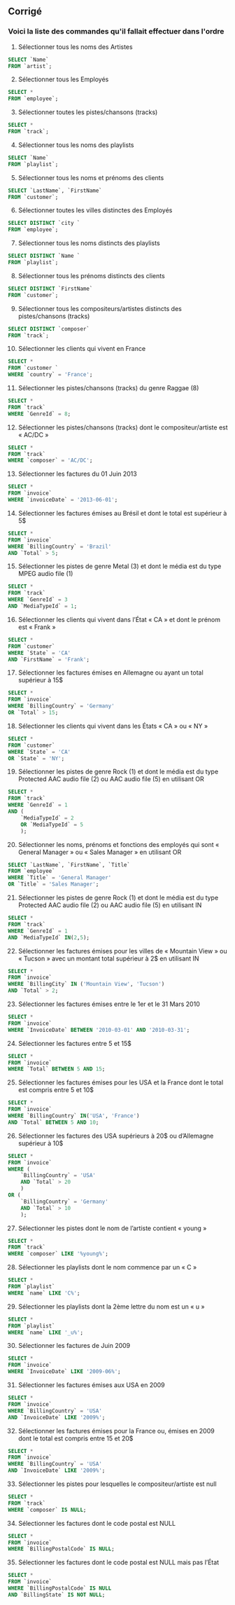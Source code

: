 ## Corrigé

### Voici la liste des commandes qu'il fallait effectuer dans l'ordre

1. Sélectionner tous les noms des Artistes
```sql
SELECT `Name` 
FROM `artist`;
```
 
2. Sélectionner tous les Employés
```sql
SELECT * 
FROM `employee`;
```
 
3. Sélectionner toutes les pistes/chansons (tracks) 
```sql
SELECT * 
FROM `track`;
```
 
4. Sélectionner tous les noms des playlists
```sql
SELECT `Name` 
FROM `playlist`;
```
 
5. Sélectionner tous les noms et prénoms des clients
```sql
SELECT `LastName`, `FirstName` 
FROM `customer`;
```
 
6. Sélectionner toutes les villes distinctes des Employés
```sql
SELECT DISTINCT `city `
FROM `employee`;
```
 
7. Sélectionner tous les noms distincts des playlists
```sql
SELECT DISTINCT `Name `
FROM `playlist`;
```
 
8. Sélectionner tous les prénoms distincts des clients
```sql
SELECT DISTINCT `FirstName` 
FROM `customer`;
```
 
9. Sélectionner tous les compositeurs/artistes distincts des pistes/chansons (tracks) 
```sql
SELECT DISTINCT `composer` 
FROM `track`;
```
 
10. Sélectionner les clients qui vivent en France
```sql
SELECT * 
FROM `customer `
WHERE `country` = 'France';
```
 
11. Sélectionner les pistes/chansons (tracks) du genre Raggae (8)
```sql
SELECT * 
FROM `track` 
WHERE `GenreId` = 8;
```
 
12. Sélectionner les pistes/chansons (tracks) dont le compositeur/artiste est « AC/DC »
```sql
SELECT * 
FROM `track` 
WHERE `composer` = 'AC/DC';
```
 
13. Sélectionner les factures du 01 Juin 2013
```sql
SELECT * 
FROM `invoice` 
WHERE `invoiceDate` = '2013-06-01';
```
 
14. Sélectionner les factures émises au Brésil et dont le total est supérieur à 5$
```sql
SELECT * 
FROM `invoice` 
WHERE `BillingCountry` = 'Brazil' 
AND `Total` > 5;
```
 
15. Sélectionner les pistes de genre Metal (3) et dont le média est du type MPEG audio file (1)
```sql
SELECT * 
FROM `track` 
WHERE `GenreId` = 3 
AND `MediaTypeId` = 1;
```
 
16. Sélectionner les clients qui vivent dans l’État « CA » et dont le prénom est « Frank »
```sql
SELECT * 
FROM `customer` 
WHERE `State` = 'CA' 
AND `FirstName` = 'Frank';
```
 
17. Sélectionner les factures émises en Allemagne ou ayant un total supérieur à 15$
```sql
SELECT * 
FROM `invoice` 
WHERE `BillingCountry` = 'Germany' 
OR `Total` > 15;
```
 
18. Sélectionner les clients qui vivent dans les États « CA » ou « NY »
```sql
SELECT * 
FROM `customer` 
WHERE `State` = 'CA' 
OR `State` = 'NY';
```
 
19. Sélectionner les pistes de genre Rock (1) et dont le média est du type Protected AAC audio file (2) ou AAC audio file (5) en utilisant OR
```sql
SELECT * 
FROM `track` 
WHERE `GenreId` = 1 
AND (
    `MediaTypeId` = 2 
    OR `MediaTypeId` = 5
    );
```
 
20. Sélectionner les noms, prénoms et fonctions des employés qui sont « General Manager » ou « Sales Manager » en utilisant OR
```sql
SELECT `LastName`, `FirstName`, `Title` 
FROM `employee` 
WHERE `Title` = 'General Manager' 
OR `Title` = 'Sales Manager';
```
 
21. Sélectionner les pistes de genre Rock (1) et dont le média est du type Protected AAC audio file (2) ou AAC audio file (5) en utilisant IN
```sql
SELECT * 
FROM `track` 
WHERE `GenreId` = 1 
AND `MediaTypeId` IN(2,5);
```
 
22. Sélectionner les factures émises pour les villes de « Mountain View » ou « Tucson » avec un montant total supérieur à 2$ en utilisant IN
```sql
SELECT * 
FROM `invoice` 
WHERE `BillingCity` IN ('Mountain View', 'Tucson') 
AND `Total` > 2;
```
 
23. Sélectionner les factures émises entre le 1er et le 31 Mars 2010
```sql
SELECT * 
FROM `invoice` 
WHERE `InvoiceDate` BETWEEN '2010-03-01' AND '2010-03-31';
```
 
24. Sélectionner les factures entre 5 et 15$
```sql
SELECT * 
FROM `invoice` 
WHERE `Total` BETWEEN 5 AND 15;
```
 
25. Sélectionner les factures émises pour les USA et la France dont le total est compris entre 5 et 10$
```sql
SELECT * 
FROM `invoice` 
WHERE `BillingCountry` IN('USA', 'France') 
AND `Total` BETWEEN 5 AND 10;
```
 
26. Sélectionner les factures des USA supérieurs à 20$ ou d’Allemagne supérieur à 10$
```sql
SELECT * 
FROM `invoice` 
WHERE (
    `BillingCountry` = 'USA' 
    AND `Total` > 20
    ) 
OR (
    `BillingCountry` = 'Germany' 
    AND `Total` > 10
    );
```
 
27. Sélectionner les pistes dont le nom de l’artiste contient « young »
```sql
SELECT * 
FROM `track` 
WHERE `composer` LIKE '%young%';
```
 
28. Sélectionner les playlists dont le nom commence par un « C »
```sql
SELECT * 
FROM `playlist` 
WHERE `name` LIKE 'C%';
```
 
29. Sélectionner les playlists dont la 2ème lettre du nom est un « u »
```sql
SELECT * 
FROM `playlist` 
WHERE `name` LIKE '_u%';
```
 
30. Sélectionner les factures de Juin 2009
```sql
SELECT * 
FROM `invoice` 
WHERE `InvoiceDate` LIKE '2009-06%';
```
 
31. Sélectionner les factures émises aux USA en 2009
```sql
SELECT * 
FROM `invoice` 
WHERE `BillingCountry` = 'USA' 
AND `InvoiceDate` LIKE '2009%';
```
 
32. Sélectionner les factures émises pour la France ou, émises en 2009 dont le total est compris entre 15 et 20$
```sql
SELECT * 
FROM `invoice` 
WHERE `BillingCountry` = 'USA' 
AND `InvoiceDate` LIKE '2009%';
```
 
33. Sélectionner les pistes pour lesquelles le compositeur/artiste est null
```sql
SELECT * 
FROM `track` 
WHERE `composer` IS NULL;
```
 
34. Sélectionner les factures dont le code postal est NULL
```sql
SELECT * 
FROM `invoice` 
WHERE `BillingPostalCode` IS NULL;
```
 
35. Sélectionner les factures dont le code postal est NULL mais pas l’État
```sql
SELECT * 
FROM `invoice` 
WHERE `BillingPostalCode` IS NULL 
AND `BillingState` IS NOT NULL;
```